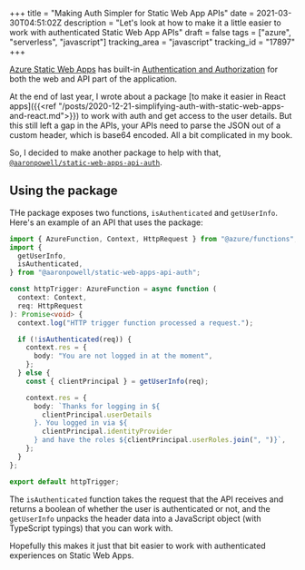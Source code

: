 +++
title = "Making Auth Simpler for Static Web App APIs"
date = 2021-03-30T04:51:02Z
description = "Let's look at how to make it a little easier to work with authenticated Static Web App APIs"
draft = false
tags = ["azure", "serverless", "javascript"]
tracking_area = "javascript"
tracking_id = "17897"
+++

[Azure Static Web Apps](https://docs.microsoft.com/azure/static-web-apps/?{{<cda>}}) has built-in [Authentication and Authorization](https://docs.microsoft.com/azure/static-web-apps/authentication-authorization?{{<cda>}}) for both the web and API part of the application.

At the end of last year, I wrote about a package [to make it easier in React apps]({{<ref "/posts/2020-12-21-simplifying-auth-with-static-web-apps-and-react.md">}}) to work with auth and get access to the user details. But this still left a gap in the APIs, your APIs need to parse the JSON out of a custom header, which is base64 encoded. All a bit complicated in my book.

So, I decided to make another package to help with that, [`@aaronpowell/static-web-apps-api-auth`](https://github.com/aaronpowell/azure-static-web-apps-api-auth).

## Using the package

THe package exposes two functions, `isAuthenticated` and `getUserInfo`. Here's an example of an API that uses the package:

```typescript
import { AzureFunction, Context, HttpRequest } from "@azure/functions";
import {
  getUserInfo,
  isAuthenticated,
} from "@aaronpowell/static-web-apps-api-auth";

const httpTrigger: AzureFunction = async function (
  context: Context,
  req: HttpRequest
): Promise<void> {
  context.log("HTTP trigger function processed a request.");

  if (!isAuthenticated(req)) {
    context.res = {
      body: "You are not logged in at the moment",
    };
  } else {
    const { clientPrincipal } = getUserInfo(req);

    context.res = {
      body: `Thanks for logging in ${
        clientPrincipal.userDetails
      }. You logged in via ${
        clientPrincipal.identityProvider
      } and have the roles ${clientPrincipal.userRoles.join(", ")}`,
    };
  }
};

export default httpTrigger;
```

The `isAuthenticated` function takes the request that the API receives and returns a boolean of whether the user is authenticated or not, and the `getUserInfo` unpacks the header data into a JavaScript object (with TypeScript typings) that you can work with.

Hopefully this makes it just that bit easier to work with authenticated experiences on Static Web Apps.
